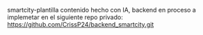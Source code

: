 smartcity-plantilla
contenido hecho con IA, backend en proceso a implemetar en el siguiente repo privado: https://github.com/CrissP24/backend_smartcity.git 
